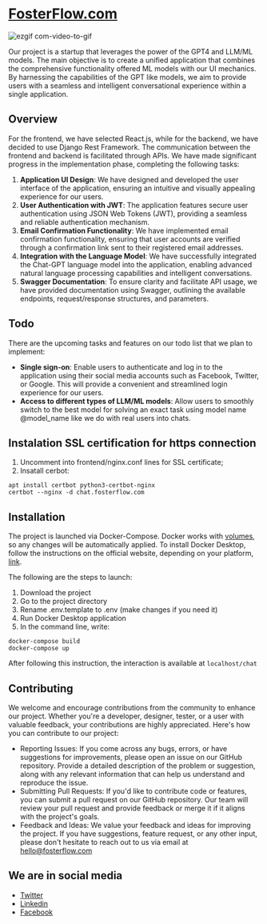 # [FosterFlow.com](https://fosterflow.com)

![ezgif com-video-to-gif](https://github.com/soshace/fosterflow/assets/761219/e367b5dc-87b0-4c15-aaed-e1c125eb2089)

Our project is a startup that leverages the power of the GPT4 and LLM/ML models. The main objective is to create a
unified application that combines the comprehensive functionality offered ML models with our UI mechanics.
By harnessing the capabilities of the GPT like models, we aim to provide users with a seamless and intelligent
conversational experience within a single application.

## Overview

For the frontend, we have selected React.js, while for the backend, we have decided to use Django Rest Framework. The
communication between the frontend and backend is facilitated through APIs. We have made significant progress in the
implementation phase, completing the following tasks:

1. **Application UI Design**: We have designed and developed the user interface of the application, ensuring an
   intuitive and visually appealing experience for our users.
2. **User Authentication with JWT**: The application features secure user authentication using JSON Web Tokens (JWT),
   providing a seamless and reliable authentication mechanism.
3. **Email Confirmation Functionality**: We have implemented email confirmation functionality, ensuring that user
   accounts are verified through a confirmation link sent to their registered email addresses.
4. **Integration with the Language Model**: We have successfully integrated the Chat-GPT language model into the
   application, enabling advanced natural language processing capabilities and intelligent conversations.
5. **Swagger Documentation**: To ensure clarity and facilitate API usage, we have provided documentation using Swagger,
   outlining the available endpoints, request/response structures, and parameters.

## Todo

There are the upcoming tasks and features on our todo list that we plan to implement:

* **Single sign-on**: Enable users to authenticate and log in to the application using their social media accounts such
  as Facebook, Twitter, or Google. This will provide a convenient and streamlined login experience for our users.
* **Access to different types of LLM/ML models**: Allow users to smoothly switch to the best model for solving an exact
  task using model name @model_name like we do with real users into chats.

## Instalation SSL certification for https connection

1. Uncomment into frontend/nginx.conf lines for SSL certificate;
2. Insatall cerbot:
```
apt install certbot python3-certbot-nginx
certbot --nginx -d chat.fosterflow.com
```

## Installation

The project is launched via Docker-Compose. Docker works with [volumes](https://docs.docker.com/storage/volumes/), so
any changes will be automatically applied. To install Docker Desktop, follow the instructions on the official website,
depending on your platform, [link](https://docs.docker.com/desktop/).

The following are the steps to launch:

1. Download the project
2. Go to the project directory
3. Rename .env.template to .env (make changes if you need it)
4. Run Docker Desktop application
5. In the command line, write:
```
docker-compose build
docker-compose up
```

After following this instruction, the interaction is available at ```localhost/chat```



## Contributing

We welcome and encourage contributions from the community to enhance our project. Whether you're a developer, designer,
tester, or a user with valuable feedback, your contributions are highly appreciated. Here's how you can contribute to
our project:

* Reporting Issues: If you come across any bugs, errors, or have suggestions for improvements, please open an issue on
  our GitHub repository. Provide a detailed description of the problem or suggestion, along with any relevant
  information that can help us understand and reproduce the issue.
* Submitting Pull Requests: If you'd like to contribute code or features, you can submit a pull request on our GitHub
  repository. Our team will review your pull request and provide feedback or merge it if it aligns with the project's
  goals.
* Feedback and Ideas: We value your feedback and ideas for improving the project. If you have suggestions, feature
  request, or any other input, please don't hesitate to reach out to us via email at hello@fosterflow.com

## We are in social media

* [Twitter](https://twitter.com/fosterflow_com)
* [Linkedin](https://www.linkedin.com/company/fosterflow/)
* [Facebook](https://www.facebook.com/fosterflowcom)
